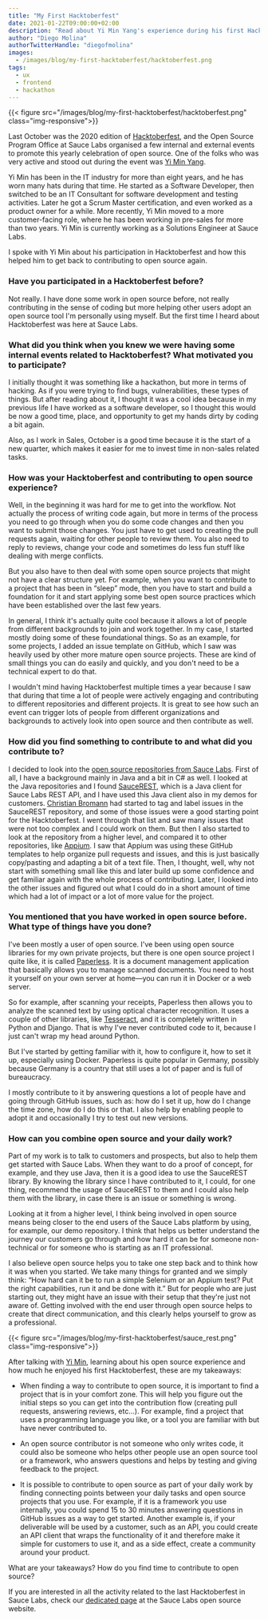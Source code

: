 ```yaml
---
title: "My First Hacktoberfest"
date: 2021-01-22T09:00:00+02:00
description: "Read about Yi Min Yang's experience during his first Hacktoberfest!"
author: "Diego Molina"
authorTwitterHandle: "diegofmolina"
images:
  - /images/blog/my-first-hacktoberfest/hacktoberfest.png
tags:
  - ux
  - frontend
  - hackathon
---
```


{{< figure src="/images/blog/my-first-hacktoberfest/hacktoberfest.png" class="img-responsive">}}

Last October was the 2020 edition of [Hacktoberfest](https://hacktoberfest.digitalocean.com/), and
the Open Source Program Office at Sauce Labs organised a few internal and external events to promote
this yearly celebration of open source. One of the folks who was very active and stood out during the
event was [Yi Min Yang](https://twitter.com/sceiler8).

Yi Min has been in the IT industry for more than eight years, and he has worn many hats during that
time. He started as a Software Developer, then switched to be an IT Consultant for software
development and testing activities. Later he got a Scrum Master certification, and even worked as
a product owner for a while. More recently, Yi Min moved to a more customer-facing role, where he
has been working in pre-sales for more than two years. Yi Min is currently working as a Solutions
Engineer at Sauce Labs.

I spoke with Yi Min about his participation in Hacktoberfest and how this helped him to get back
to contributing to open source again.

### Have you participated in a Hacktoberfest before?

Not really. I have done some work in open source before, not really contributing in the sense of
coding but more helping other users adopt an open source tool I'm personally using myself. But the
first time I heard about Hacktoberfest was here at Sauce Labs.

### What did you think when you knew we were having some internal events related to Hacktoberfest? What motivated you to participate?

I initially thought it was something like a hackathon, but more in terms of hacking. As if you were
trying to find bugs, vulnerabilities, these types of things. But after reading about it, I thought
it was a cool idea because in my previous life I have worked as a software developer, so I thought
this would be now a good time, place, and opportunity to get my hands dirty by coding a bit again.

Also, as I work in Sales, October is a good time because it is the start of a new quarter, which
makes it easier for me to invest time in non-sales related tasks.

### How was your Hacktoberfest and contributing to open source experience?

Well, in the beginning it was hard for me to get into the workflow. Not actually the process of writing
code again, but more in terms of the process you need to go through when you do some code changes and
then you want to submit those changes. You just have to get used to creating the pull requests again,
waiting for other people to review them. You also need to reply to reviews, change your code and
sometimes do less fun stuff like dealing with merge conflicts.

But you also have to then deal with some open source projects that might not have a clear structure
yet. For example, when you want to contribute to a project that has been in “sleep” mode, then you
have to start and build a foundation for it and start applying some best open source practices which
have been established over the last few years.

In general, I think it's actually quite cool because it allows a lot of people from different
backgrounds to join and work together. In my case, I started mostly doing some of these foundational
things. So as an example, for some projects, I added an issue template on GitHub, which I saw was
heavily used by other more mature open source projects. These are kind of small things you can do
easily and quickly, and you don't need to be a technical expert to do that.

I wouldn't mind having Hacktoberfest multiple times a year because I saw that during that time a lot
of people were actively engaging and contributing to different repositories and different projects.
It is great to see how such an event can trigger lots of people from different organizations and
backgrounds to actively look into open source and then contribute as well.

### How did you find something to contribute to and what did you contribute to?

I decided to look into the [open source repositories from Sauce Labs](https://opensource.saucelabs.com/projects/).
First of all, I have a background mainly in Java and a bit in C# as well. I looked at the Java
repositories and I found [SauceREST](https://opensource.saucelabs.com/saucerest-java/), which
is a Java client for Sauce Labs REST API, and I have used this Java client also in my demos for customers.
[Christian Bromann](https://twitter.com/bromann/) had started to tag and label issues in the
SauceREST repository, and some of those issues were a good starting point for the Hacktoberfest.
I went through that list and saw many issues that were not too complex and I could work on them.
But then I also started to look at the repository from a higher level, and compared it to other
repositories, like [Appium](https://github.com/appium/appium). I saw that Appium was using
these GitHub templates to help organize pull requests and issues, and this is just basically
copy/pasting and adapting a bit of a text file. Then, I thought, well, why not start with something
small like this and later build up some confidence and get familiar again with the whole process of
contributing. Later, I looked into the other issues and figured out what I could do in a short
amount of time which had a lot of impact or a lot of more value for the project.

### You mentioned that you have worked in open source before. What type of things have you done?

I've been mostly a user of open source. I've been using open source libraries for my own private projects,
but there is one open source project I quite like, it is called [Paperless](https://github.com/the-paperless-project/paperless).
It is a document management application that basically allows you to manage scanned documents. You need
to host it yourself on your own server at home—you can run it in Docker or a web server.

So for example, after scanning your receipts, Paperless then allows you to analyze the scanned text by using
optical character recognition. It uses a couple of other libraries, like [Tesseract](https://github.com/tesseract-ocr/tesseract),
and it is completely written in Python and Django. That is why I've never contributed code to it,
because I just can't wrap my head around Python.

But I've started by getting familiar with it, how to configure it, how to set it up, especially using Docker.
Paperless is quite popular in Germany, possibly because Germany is a country that still uses a lot of
paper and is full of bureaucracy.

I mostly contribute to it by answering questions a lot of people have and going through GitHub issues,
such as: how do I set it up, how do I change the time zone, how do I do this or that. I also help by
enabling people to adopt it and occasionally I try to test out new versions.

### How can you combine open source and your daily work?

Part of my work is to talk to customers and prospects, but also to help them get started with Sauce Labs.
When they want to do a proof of concept, for example, and they use Java, then it is a good idea to use the
SauceREST library. By knowing the library since I have contributed to it, I could, for one thing, recommend
the usage of SauceREST to them and I could also help them with the library, in case there is an issue or
something is wrong.

Looking at it from a higher level, I think being involved in open source means being closer to the end users
of the Sauce Labs platform by using, for example, our demo repository. I think that helps us better
understand the journey our customers go through and how hard it can be for someone non-technical or for
someone who is starting as an IT professional.

I also believe open source helps you to take one step back and to think how it was when you started. We
take many things for granted and we simply think: “How hard can it be to run a simple Selenium or an Appium
test? Put the right capabilities, run it and be done with it.” But for people who are just starting out,
they might have an issue with their setup that they're just not aware of. Getting involved with the end
user through open source helps to create that direct communication, and this clearly helps yourself to
grow as a professional.

{{< figure src="/images/blog/my-first-hacktoberfest/sauce_rest.png" class="img-responsive">}}

After talking with [Yi Min](https://www.linkedin.com/in/yi-min-yang/), learning about his open source
experience and how much he enjoyed his first Hacktoberfest, these are my takeaways:

- When finding a way to contribute to open source, it is important to find a project that is in your comfort
  zone. This will help you figure out the initial steps so you can get into the contribution flow (creating
  pull requests, answering reviews, etc…). For example, find a project that uses a programming language you
  like, or a tool you are familiar with but have never contributed to.

- An open source contributor is not someone who only writes code, it could also be someone who helps other
  people use an open source tool or a framework, who answers questions and helps by testing and giving feedback
  to the project.

- It is possible to contribute to open source as part of your daily work by finding connecting points between
  your daily tasks and open source projects that you use. For example, if it is a framework you use internally,
  you could spend 15 to 30 minutes answering questions in GitHub issues as a way to get started. Another example
  is, if your deliverable will be used by a customer, such as an API, you could create an API client that wraps
  the functionality of it and therefore make it simple for customers to use it, and as a side effect, create a
  community around your product.

What are your takeaways? How do you find time to contribute to open source?

If you are interested in all the activity related to the last Hacktoberfest in Sauce Labs, check our
[dedicated page](https://opensource.saucelabs.com/hacktoberfest/) at the Sauce Labs open source website.
